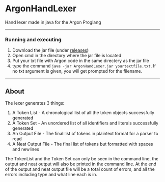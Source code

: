 # ArgonHandLexer

Hand lexer made in java for the Argon Proglang

---

### Running and executing

1. Download the jar file (under [releases](https://github.com/Zoro-Walnuts/ArgonHandLexer/releases/tag/v4))
2. Open cmd in the directory where the jar file is located
3. Put your txt file with Argon code in the same directery as the jar file
4. type the command `java -jar ArgonHandLexer.jar yourtextfile.txt`. If no txt argument is given, you will get prompted for the filename.

---

## About

The lexer generates 3 things:

1. A Token List - A chronological list of all the token objects successfully generated
2. A Token Set - An unordered list of all identifiers and literals successfully generated
3. An Output File - The final list of tokens in plaintext format for a parser to read
4. A Neat Output File - The final list of tokens but formatted with spaces and newlines

The TokenList and the Token Set can only be seen in the command line, the output and neat output will also be printed in the command line.
At the end of the output and neat output file will be a total count of errors, and all the errors including type and what line each is in.
